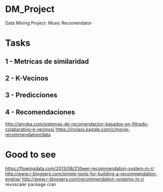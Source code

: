 # DM_Project
Data Mining Project: Music Recomendator

# Tasks

## 1 - Metricas de similaridad

## 2 - K-Vecinos

## 3 - Predicciones

## 4 - Recomendaciones

http://jarroba.com/sistemas-de-recomendacion-basados-en-filtrado-colaborativo-k-vecinos/
https://inclass.kaggle.com/c/movie-recommendation/data

 # Good to see
 https://flowingdata.com/2013/06/21/beer-recommendation-system-in-r/
 http://www.r-bloggers.com/simple-tools-for-building-a-recommendation-engine/
 http://www.r-bloggers.com/recommendation-systems-in-r/
 revoscaler package cran
 
